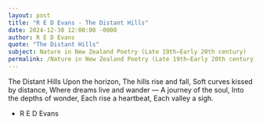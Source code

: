```yaml
---
layout: post
title: "R E D Evans - The Distant Hills"
date: 2024-12-30 12:00:00 -0000
author: R E D Evans
quote: "The Distant Hills"
subject: Nature in New Zealand Poetry (Late 19th–Early 20th century)
permalink: /Nature in New Zealand Poetry (Late 19th–Early 20th century)/R E D Evans/R E D Evans - The Distant Hills
---
```


The Distant Hills
Upon the horizon,
The hills rise and fall,
Soft curves kissed by distance,
Where dreams live and wander —
A journey of the soul,
Into the depths of wonder,
Each rise a heartbeat,
Each valley a sigh.

- R E D Evans
